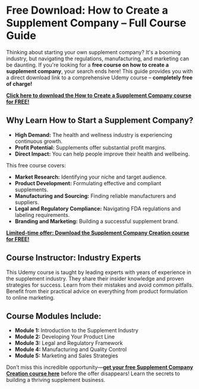 # Free Download: How to Create a Supplement Company – Full Course Guide

Thinking about starting your own supplement company? It's a booming industry, but navigating the regulations, manufacturing, and marketing can be daunting. If you're looking for a **free course on how to create a supplement company**, your search ends here! This guide provides you with a direct download link to a comprehensive Udemy course – **completely free of charge!**

[**Click here to download the How to Create a Supplement Company course for FREE!**](https://udemywork.com/how-to-create-a-supplement-company)

## Why Learn How to Start a Supplement Company?

*   **High Demand:** The health and wellness industry is experiencing continuous growth.
*   **Profit Potential:** Supplements offer substantial profit margins.
*   **Direct Impact:** You can help people improve their health and wellbeing.

This free course covers:

*   **Market Research:** Identifying your niche and target audience.
*   **Product Development:** Formulating effective and compliant supplements.
*   **Manufacturing and Sourcing:** Finding reliable manufacturers and suppliers.
*   **Legal and Regulatory Compliance:** Navigating FDA regulations and labeling requirements.
*   **Branding and Marketing:** Building a successful supplement brand.

[**Limited-time offer: Download the Supplement Company Creation course for FREE!**](https://udemywork.com/how-to-create-a-supplement-company)

## Course Instructor: Industry Experts

This Udemy course is taught by leading experts with years of experience in the supplement industry. They share their insider knowledge and proven strategies for success. Learn from their mistakes and avoid common pitfalls. Benefit from their practical advice on everything from product formulation to online marketing.

## Course Modules Include:

*   **Module 1:** Introduction to the Supplement Industry
*   **Module 2:** Developing Your Product Line
*   **Module 3:** Legal and Regulatory Framework
*   **Module 4:** Manufacturing and Quality Control
*   **Module 5:** Marketing and Sales Strategies

Don’t miss this incredible opportunity—**[get your free Supplement Company Creation course here](https://udemywork.com/how-to-create-a-supplement-company)** before the offer disappears! Learn the secrets to building a thriving supplement business.
